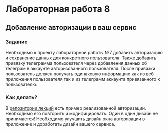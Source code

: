 # Лабораторная работа 8

## Добавление авторизации в ваш сервис

### Задание

Необходимо к проекту лабораторной работы №7 добавить авторизацию и сохранение данных для конкретного пользователя. Также добавить привязку телеграмма пользователя через добавления данных об телеграм в аккаунте авторизованного пользователя. После привязки пользователь должен получать одинаковую информацию как из веб приложения пользователя так и из телеграмм аккаунта привязанного к пользователю.

### Как делать?

В [репозитории лекций](https://gitlab.com/Howle/js-lectures) есть пример реализованной авторизации. Необходимо его повторить и модифицировать. Один в один дизайн не принимается! Необходимо улучшить дизайн окна авторизации в приложение и доработать дизайн вашего сервиса.